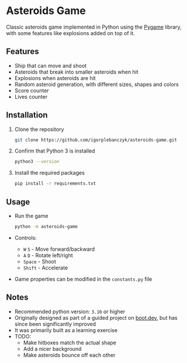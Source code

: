 # Asteroids Game 

Classic asteroids game implemented in Python using the [Pygame](https://www.pygame.org/) library, with some features like explosions added on top of it.

## Features

* Ship that can move and shoot
* Asteroids that break into smaller asteroids when hit
* Explosions when asteroids are hit
* Random asteroid generation, with different sizes, shapes and colors
* Score counter
* Lives counter

## Installation

1. Clone the repository
    ```bash
    git clone https://github.com/igorplebanczyk/asteroids-game.git
     ```
   
2. Confirm that Python 3 is installed
    ```bash
    python3 --version
    ```
   
3. Install the required packages
    ```bash
    pip install -r requirements.txt
    ```

## Usage
* Run the game
    ```bash
    python -m asteroids-game
    ```
* Controls:
  * `W` `S` - Move forward/backward 
  * `A` `D` - Rotate left/right
  * `Space` - Shoot
  * `Shift` - Accelerate

* Game properties can be modified in the `constants.py` file

## Notes
* Recommended python version: `3.10` or higher
* Originally designed as part of a guided project on [boot.dev](https://www.boot.dev/lessons/5be3e3bd-efb5-4664-a9e9-7111be783271), but has since been significantly improved
* It was primarily built as a learning exercise
* TODO:
    * Make hitboxes match the actual shape
    * Add a nicer background
    * Make asteroids bounce off each other